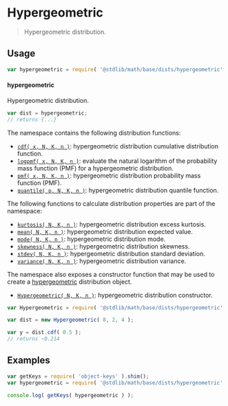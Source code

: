 <!--

@license Apache-2.0

Copyright (c) 2018 The Stdlib Authors.

Licensed under the Apache License, Version 2.0 (the "License");
you may not use this file except in compliance with the License.
You may obtain a copy of the License at

   http://www.apache.org/licenses/LICENSE-2.0

Unless required by applicable law or agreed to in writing, software
distributed under the License is distributed on an "AS IS" BASIS,
WITHOUT WARRANTIES OR CONDITIONS OF ANY KIND, either express or implied.
See the License for the specific language governing permissions and
limitations under the License.

-->

# Hypergeometric

> Hypergeometric distribution.

<section class="usage">

## Usage

```javascript
var hypergeometric = require( '@stdlib/math/base/dists/hypergeometric' );
```

#### hypergeometric

Hypergeometric distribution.

```javascript
var dist = hypergeometric;
// returns {...}
```

The namespace contains the following distribution functions:

<!-- <toc pattern="*+(cdf|pmf|mgf|quantile)*"> -->

<div class="namespace-toc">

-   <span class="signature">[`cdf( x, N, K, n )`][@stdlib/math/base/dists/hypergeometric/cdf]</span><span class="delimiter">: </span><span class="description">hypergeometric distribution cumulative distribution function.</span>
-   <span class="signature">[`logpmf( x, N, K, n )`][@stdlib/math/base/dists/hypergeometric/logpmf]</span><span class="delimiter">: </span><span class="description">evaluate the natural logarithm of the probability mass function (PMF) for a hypergeometric distribution.</span>
-   <span class="signature">[`pmf( x, N, K, n )`][@stdlib/math/base/dists/hypergeometric/pmf]</span><span class="delimiter">: </span><span class="description">hypergeometric distribution probability mass function (PMF).</span>
-   <span class="signature">[`quantile( p, N, K, n )`][@stdlib/math/base/dists/hypergeometric/quantile]</span><span class="delimiter">: </span><span class="description">hypergeometric distribution quantile function.</span>

</div>

<!-- </toc> -->

The following functions to calculate distribution properties are part of the namespace:

<!-- <toc pattern="*+(entropy|kurtosis|mean|median|mode|skewness|stdev|variance)*"> -->

<div class="namespace-toc">

-   <span class="signature">[`kurtosis( N, K, n )`][@stdlib/math/base/dists/hypergeometric/kurtosis]</span><span class="delimiter">: </span><span class="description">hypergeometric distribution excess kurtosis.</span>
-   <span class="signature">[`mean( N, K, n )`][@stdlib/math/base/dists/hypergeometric/mean]</span><span class="delimiter">: </span><span class="description">hypergeometric distribution expected value.</span>
-   <span class="signature">[`mode( N, K, n )`][@stdlib/math/base/dists/hypergeometric/mode]</span><span class="delimiter">: </span><span class="description">hypergeometric distribution mode.</span>
-   <span class="signature">[`skewness( N, K, n )`][@stdlib/math/base/dists/hypergeometric/skewness]</span><span class="delimiter">: </span><span class="description">hypergeometric distribution skewness.</span>
-   <span class="signature">[`stdev( N, K, n )`][@stdlib/math/base/dists/hypergeometric/stdev]</span><span class="delimiter">: </span><span class="description">hypergeometric distribution standard deviation.</span>
-   <span class="signature">[`variance( N, K, n )`][@stdlib/math/base/dists/hypergeometric/variance]</span><span class="delimiter">: </span><span class="description">hypergeometric distribution variance.</span>

</div>

<!-- </toc> -->

The namespace also exposes a constructor function that may be used to create a [hypergeometric][hypergeometric-distribution] distribution object.

<!-- <toc pattern="*ctor*"> -->

<div class="namespace-toc">

-   <span class="signature">[`Hypergeometric( N, K, n )`][@stdlib/math/base/dists/hypergeometric/ctor]</span><span class="delimiter">: </span><span class="description">hypergeometric distribution constructor.</span>

</div>

<!-- </toc> -->

```javascript
var Hypergeometric = require( '@stdlib/math/base/dists/hypergeometric' ).Hypergeometric;

var dist = new Hypergeometric( 8, 2, 4 );

var y = dist.cdf( 0.5 );
// returns ~0.214
```

</section>

<!-- /.usage -->

<section class="examples">

## Examples

<!-- TODO: better examples -->

<!-- eslint no-undef: "error" -->

```javascript
var getKeys = require( 'object-keys' ).shim();
var hypergeometric = require( '@stdlib/math/base/dists/hypergeometric' );

console.log( getKeys( hypergeometric ) );
```

</section>

<!-- /.examples -->

<section class="links">

[hypergeometric-distribution]: https://en.wikipedia.org/wiki/Hypergeometric_distribution

<!-- <toc-links> -->

[@stdlib/math/base/dists/hypergeometric/ctor]: https://github.com/stdlib-js/stdlib/tree/develop/lib/node_modules/%40stdlib/math/base/dists/hypergeometric/ctor

[@stdlib/math/base/dists/hypergeometric/kurtosis]: https://github.com/stdlib-js/stdlib/tree/develop/lib/node_modules/%40stdlib/math/base/dists/hypergeometric/kurtosis

[@stdlib/math/base/dists/hypergeometric/mean]: https://github.com/stdlib-js/stdlib/tree/develop/lib/node_modules/%40stdlib/math/base/dists/hypergeometric/mean

[@stdlib/math/base/dists/hypergeometric/mode]: https://github.com/stdlib-js/stdlib/tree/develop/lib/node_modules/%40stdlib/math/base/dists/hypergeometric/mode

[@stdlib/math/base/dists/hypergeometric/skewness]: https://github.com/stdlib-js/stdlib/tree/develop/lib/node_modules/%40stdlib/math/base/dists/hypergeometric/skewness

[@stdlib/math/base/dists/hypergeometric/stdev]: https://github.com/stdlib-js/stdlib/tree/develop/lib/node_modules/%40stdlib/math/base/dists/hypergeometric/stdev

[@stdlib/math/base/dists/hypergeometric/variance]: https://github.com/stdlib-js/stdlib/tree/develop/lib/node_modules/%40stdlib/math/base/dists/hypergeometric/variance

[@stdlib/math/base/dists/hypergeometric/cdf]: https://github.com/stdlib-js/stdlib/tree/develop/lib/node_modules/%40stdlib/math/base/dists/hypergeometric/cdf

[@stdlib/math/base/dists/hypergeometric/logpmf]: https://github.com/stdlib-js/stdlib/tree/develop/lib/node_modules/%40stdlib/math/base/dists/hypergeometric/logpmf

[@stdlib/math/base/dists/hypergeometric/pmf]: https://github.com/stdlib-js/stdlib/tree/develop/lib/node_modules/%40stdlib/math/base/dists/hypergeometric/pmf

[@stdlib/math/base/dists/hypergeometric/quantile]: https://github.com/stdlib-js/stdlib/tree/develop/lib/node_modules/%40stdlib/math/base/dists/hypergeometric/quantile

<!-- </toc-links> -->

</section>

<!-- /.links -->
